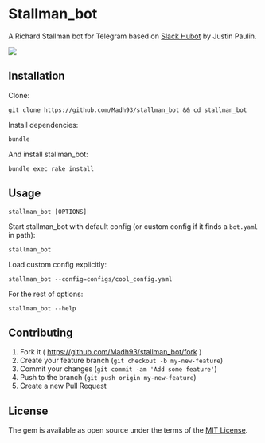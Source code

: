 # Stallman_bot

A Richard Stallman bot for Telegram based on [Slack Hubot](https://github.com/interwho/stallman-bot) by Justin Paulin.

![](http://oi67.tinypic.com/2mes3lg.jpg)

## Installation

Clone:

    git clone https://github.com/Madh93/stallman_bot && cd stallman_bot

Install dependencies:

    bundle
And install stallman_bot:

    bundle exec rake install

## Usage

    stallman_bot [OPTIONS]

Start stallman_bot with default config (or custom config if it finds a `bot.yaml` in path):

    stallman_bot

Load custom config explicitly:

    stallman_bot --config=configs/cool_config.yaml

For the rest of options:

    stallman_bot --help

## Contributing

1. Fork it ( https://github.com/Madh93/stallman_bot/fork )
2. Create your feature branch (`git checkout -b my-new-feature`)
3. Commit your changes (`git commit -am 'Add some feature'`)
4. Push to the branch (`git push origin my-new-feature`)
5. Create a new Pull Request

## License

The gem is available as open source under the terms of the [MIT License](http://opensource.org/licenses/MIT).
